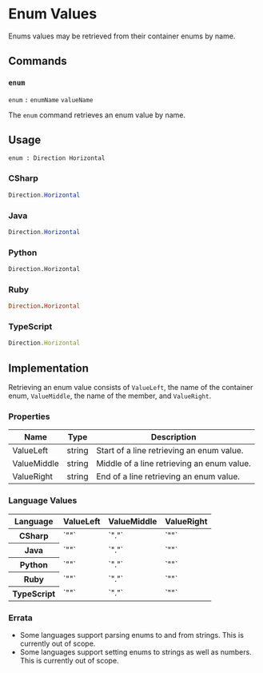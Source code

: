 # Enum Values

Enums values may be retrieved from their container enums by name.


## Commands

### `enum`

`enum` `:` `enumName` `valueName`

The `enum` command retrieves an enum value by name.


## Usage

```
enum : Direction Horizontal
```

### CSharp

```csharp
Direction.Horizontal
```

### Java

```java
Direction.Horizontal
```

### Python

```python
Direction.Horizontal
```

### Ruby

```ruby
Direction.Horizontal
```

### TypeScript

```typescript
Direction.Horizontal
```


## Implementation

Retrieving an enum value consists of `ValueLeft`, the name of the container enum, `ValueMiddle`, the name of the member, and `ValueRight`. 

### Properties

<table>
    <thead>
        <th>Name</th>
        <th>Type</th>
        <th>Description</th>
    </thead>
    <tbody>
        <tr>
            <td>ValueLeft</td>
            <td>string</td>
            <td>Start of a line retrieving an enum value.</td>
        </tr>
        <tr>
            <td>ValueMiddle</td>
            <td>string</td>
            <td>Middle of a line retrieving an enum value.</td>
        </tr>
        <tr>
            <td>ValueRight</td>
            <td>string</td>
            <td>End of a line retrieving an enum value.</td>
        </tr>
    </tbody>
</table>

### Language Values

<table>
    <thead>
        <th>Language</th>
        <th>ValueLeft</th>
        <th>ValueMiddle</th>
        <th>ValueRight</th>
    </thead>
    <tbody>
        <tr>
            <th>CSharp</th>
            <td>`""`</td>
            <td>`"."`</td>
            <td>`""`</td>
        </tr>
        <tr>
            <th>Java</th>
            <td>`""`</td>
            <td>`"."`</td>
            <td>`""`</td>
        </tr>
        <tr>
            <th>Python</th>
            <td>`""`</td>
            <td>`"."`</td>
            <td>`""`</td>
        </tr>
        <tr>
            <th>Ruby</th>
            <td>`""`</td>
            <td>`"."`</td>
            <td>`""`</td>
        </tr>
        <tr>
            <th>TypeScript</th>
            <td>`""`</td>
            <td>`"."`</td>
            <td>`""`</td>
        </tr>
    </tbody>
</table>

### Errata

* Some languages support parsing enums to and from strings. This is currently out of scope.
* Some languages support setting enums to strings as well as numbers. This is currently out of scope.
